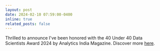 ```yaml
---
layout: post
date: 2024-02-10 07:59:00-0400
inline: true
related_posts: false
---
```


Thrilled to announce I've been honored with the 40 Under 40 Data Scientists Award 2024 by Analytics India Magazine. Discover more [here](https://analyticsindiamag.com/the-40-under-40-data-scientists-awards-2024-meet-the-winners/).
